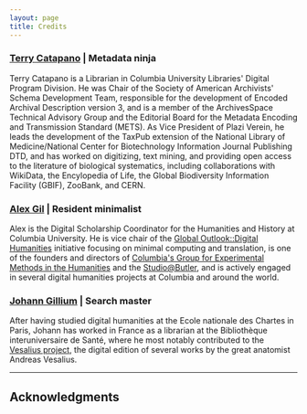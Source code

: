 ```yaml
---
layout: page
title: Credits
---
```

### [Terry Catapano](https://github.com/tcatapano) | Metadata ninja

Terry Catapano is a Librarian in Columbia University Libraries' Digital Program Division. He was Chair of the Society of American Archivists' Schema Development Team, responsible for the development of Encoded Archival Description version 3, and is a member of the ArchivesSpace Technical Advisory Group and the Editorial Board for the Metadata Encoding and Transmission Standard (METS). As Vice President of Plazi Verein, he leads the development of the TaxPub extension of the National Library of Medicine/National Center for Biotechnology Information Journal Publishing DTD, and has worked on digitizing, text mining, and providing open access to the literature of biological systematics, including collaborations with WikiData, the Encylopedia of Life, the Global Biodiversity Information Facility (GBIF), ZooBank, and CERN. 

### [Alex Gil](http://www.elotroalex.com/) | Resident minimalist
 
Alex is the Digital Scholarship Coordinator for the Humanities and History at Columbia University. He is vice chair of the [Global Outlook::Digital Humanities](http://www.globaloutlookdh.org/) initiative focusing on minimal computing and translation, is one of the founders and directors of [Columbia's Group for Experimental Methods in the Humanities](http://xpmethod.plaintext.in/) and the [Studio@Butler](https://studio.cul.columbia.edu/), and is actively engaged in several digital humanities projects at Columbia and around the world.

### [Johann Gillium](https://github.com/JohannGillium) | Search master

After having studied digital humanities at the Ecole nationale des Chartes in Paris, Johann has worked in France as a librarian at the Bibliothèque interuniversaire de Santé, where he most notably contributed to the [Vesalius project](http://www3.biusante.parisdescartes.fr/vesale/debut.htm), the digital edition of several works by the great anatomist Andreas Vesalius.


---

## Acknowledgments






